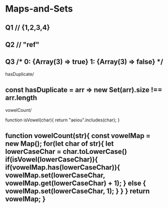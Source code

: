 # Maps-and-Sets



Q1 
// {1,2,3,4}
----------------------------------------------------------------------------------

Q2
 // "ref"
---------------------------------------------------------------------------------- 
 
Q3
/*
  0: {Array(3) => true}
  1: {Array(3) => false}
*/
----------------------------------------------------------------------------------

hasDuplicate/

const hasDuplicate = arr => new Set(arr).size !== arr.length
----------------------------------------------------------------------------------

vowelCount/

function isVowel(char){
  return "aeiou".includes(char);
}

function vowelCount(str){
  const vowelMap = new Map();
  for(let char of str){
    let lowerCaseChar = char.toLowerCase()
    if(isVowel(lowerCaseChar)){
      if(vowelMap.has(lowerCaseChar)){
        vowelMap.set(lowerCaseChar, vowelMap.get(lowerCaseChar) + 1);
      } else {
        vowelMap.set(lowerCaseChar, 1);
      }
    }
  }
  return vowelMap;
  }
  --------------------------------------------------------------------------------
